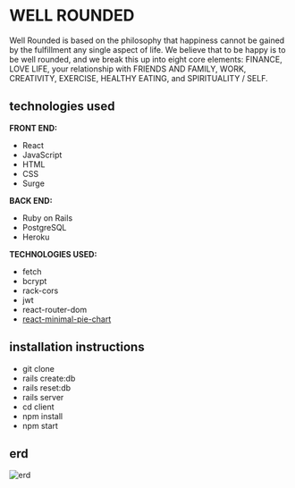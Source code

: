 # WELL ROUNDED

Well Rounded is based on the philosophy that happiness cannot be gained by the fulfillment any single aspect of life. We believe that to be happy is to be well rounded, and we break this up into eight core elements: FINANCE, LOVE LIFE, your relationship with FRIENDS AND FAMILY, WORK, CREATIVITY, EXERCISE, HEALTHY EATING, and SPIRITUALITY / SELF.

## technologies used
**FRONT END:**
- React
- JavaScript
- HTML
- CSS
- Surge

**BACK END:**
- Ruby on Rails
- PostgreSQL
- Heroku

**TECHNOLOGIES USED:**
- fetch
- bcrypt
- rack-cors
- jwt
- react-router-dom
- [react-minimal-pie-chart](https://www.npmjs.com/package/react-minimal-pie-chart)

## installation instructions
- git clone
- rails create:db
- rails reset:db
- rails server
- cd client
- npm install
- npm start

## erd

![erd](https://github.com/maddyrombes/well-rounded/blob/master/client/src/images/well-rounded-erd.png)
